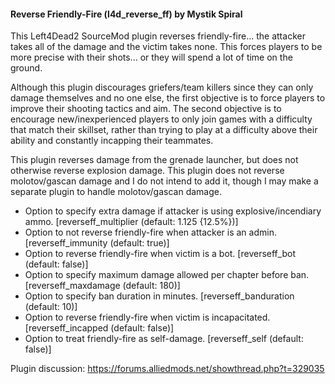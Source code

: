 #### Reverse Friendly-Fire (l4d_reverse_ff) by Mystik Spiral

This Left4Dead2 SourceMod plugin reverses friendly-fire... the attacker takes all of the damage and the victim takes none.
This forces players to be more precise with their shots... or they will spend a lot of time on the ground.

Although this plugin discourages griefers/team killers since they can only damage themselves and no one else, the first objective is to force players to improve their shooting tactics and aim. The second objective is to encourage new/inexperienced players to only join games with a difficulty that match their skillset, rather than trying to play at a difficulty above their ability and constantly incapping their teammates.

This plugin reverses damage from the grenade launcher, but does not otherwise reverse explosion damage.
This plugin does not reverse molotov/gascan damage and I do not intend to add it, though I may make a separate plugin to handle molotov/gascan damage.

- Option to specify extra damage if attacker is using explosive/incendiary ammo. [reverseff_multiplier (default: 1.125 {12.5%})]
- Option to not reverse friendly-fire when attacker is an admin. [reverseff_immunity (default: true)]
- Option to reverse friendly-fire when victim is a bot. [reverseff_bot (default: false)]
- Option to specify maximum damage allowed per chapter before ban. [reverseff_maxdamage (default: 180)]
- Option to specify ban duration in minutes. [reverseff_banduration (default: 10)]
- Option to reverse friendly-fire when victim is incapacitated. [reverseff_incapped (default: false)]
- Option to treat friendly-fire as self-damage. [reverseff_self (default: false)]

Plugin discussion: https://forums.alliedmods.net/showthread.php?t=329035
